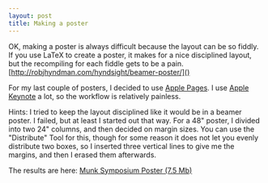 ```yaml
---
layout: post
title: Making a poster
---
```


OK, making a poster is always difficult because the layout can be so fiddly.  If you use LaTeX to create a poster, it makes for a nice disciplined layout, but the recompiling for each fiddle gets to be a pain.  [http://robjhyndman.com/hyndsight/beamer-poster/]()

For my last couple of posters, I decided to use [Apple Pages](https://www.apple.com/pages/).  I use [Apple Keynote](https://www.apple.com/keynote/) a lot, so the workflow is relatively painless.  

Hints: I tried to keep the layout disciplined like it would be in a beamer poster.  I failed, but at least I started out that way. For a 48" poster, I divided into two 24" columns, and then decided on margin sizes.  You can use the "Distribute" Tool for this, though for some reason it does not let you evenly distribute two boxes, so I inserted three vertical lines to give me the margins, and then I erased them afterwards.  

The results are here: [Munk Symposium Poster (7.5 Mb)](http://web.uvic.ca/~jklymak/MunkSymposium/KlymakMunkSymposium.pdf)

